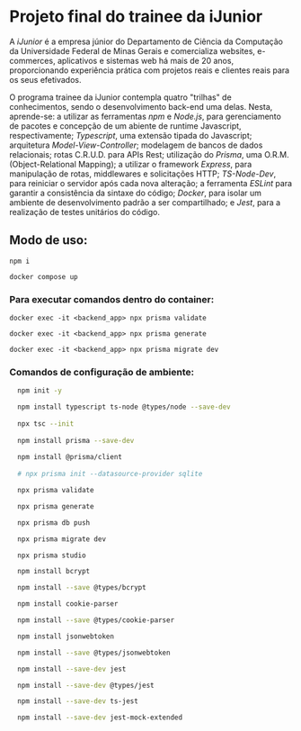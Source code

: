 # Projeto final do trainee da iJunior

A *iJunior* é a empresa júnior do Departamento de Ciência da Computação da Universidade Federal de Minas Gerais e comercializa websites, e-commerces, aplicativos e sistemas web há mais de 20 anos, proporcionando experiência prática com projetos reais e clientes reais para os seus efetivados.

O programa trainee da iJunior contempla quatro "trilhas" de conhecimentos, sendo o desenvolvimento back-end uma delas. Nesta, aprende-se: a utilizar as ferramentas *npm* e *Node.js*, para gerenciamento de pacotes e concepção de um abiente de runtime Javascript, respectivamente; *Typescript*, uma extensão tipada do Javascript; arquitetura *Model-View-Controller*; modelagem de bancos de dados relacionais; rotas C.R.U.D. para APIs Rest; utilização do *Prisma*, uma O.R.M. (Object-Relational Mapping); a utilizar o framework *Express*, para manipulação de rotas, middlewares e solicitações HTTP; *TS-Node-Dev*, para reiniciar o servidor após cada nova alteração; a ferramenta *ESLint* para garantir a consistência da sintaxe do código; *Docker*, para isolar um ambiente de desenvolvimento padrão a ser compartilhado; e *Jest*, para a realização de testes unitários do código.

## Modo de uso:

```bash:
npm i

docker compose up
```

### Para executar comandos dentro do container:

```bash:
docker exec -it <backend_app> npx prisma validate

docker exec -it <backend_app> npx prisma generate

docker exec -it <backend_app> npx prisma migrate dev
```

### Comandos de configuração de ambiente:

```bash
  npm init -y

  npm install typescript ts-node @types/node --save-dev
  
  npx tsc --init
  
  npm install prisma --save-dev
  
  npm install @prisma/client
  
  # npx prisma init --datasource-provider sqlite

  npx prisma validate

  npx prisma generate

  npx prisma db push

  npx prisma migrate dev

  npx prisma studio

  npm install bcrypt

  npm install --save @types/bcrypt

  npm install cookie-parser

  npm install --save @types/cookie-parser

  npm install jsonwebtoken

  npm install --save @types/jsonwebtoken

  npm install --save-dev jest

  npm install --save-dev @types/jest

  npm install --save-dev ts-jest

  npm install --save-dev jest-mock-extended
```

